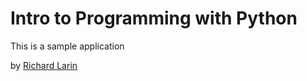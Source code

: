 # Intro to Programming with Python

This is a sample application

by [Richard Larin](http://linkedin.com/in/richard-larin-0599a516)
